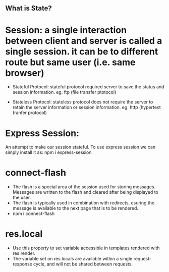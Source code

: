 ## What is State?
# Session: a single interaction between client and server is called a single session. it can be to different route but same user (i.e. same browser)
- Stateful Protocol:
    stateful protocol required server to save the status and session information.
    eg. ftp (file transfer ptotocol)

- Stateless Protocol:
    stateless protocol does not require the server to retain the server information or session information.
    eg. http (hypertext tranfer protocol)

# Express Session:
An attempt to make our session stateful.
To use express session we can simply install it as: npm i express-session

# connect-flash
- The flash is a special area of the session used for storing messages. Messages are written to the flash and cleared after being displayed to the user.
- The flash is typically used in combination with redirects, esuring the message is available to the next page that is to be rendered.
- npm i connect-flash

# res.local
- Use this property to set variable accessible in templates rendered with res.render. 
- The variable set on res.locals are available within a single request-response cycle, and will not be shared between requests.

